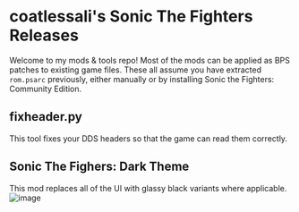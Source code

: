 # coatlessali's Sonic The Fighters Releases
Welcome to my mods & tools repo! Most of the mods can be applied as BPS patches to existing game files. These all assume you have extracted `rom.psarc` previously, either manually or by installing Sonic the Fighters: Community Edition.

## fixheader.py
This tool fixes your DDS headers so that the game can read them correctly.

## Sonic The Fighers: Dark Theme
This mod replaces all of the UI with glassy black variants where applicable.
![image](https://github.com/user-attachments/assets/9a635195-2564-4ecc-930c-abdfeda0bd60)

